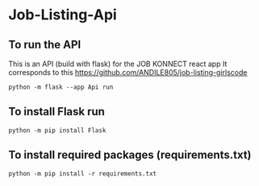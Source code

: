 # Job-Listing-Api

## To run the API

This is an API (build with flask) for the JOB KONNECT react app
It corresponds to this https://github.com/ANDILE805/job-listing-girlscode

```python -m flask --app Api run```

## To install Flask run

```python -m pip install Flask```

## To install required packages (requirements.txt)

```python -m pip install -r requirements.txt```
